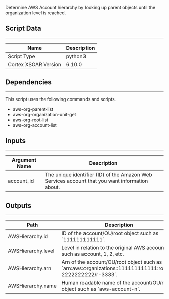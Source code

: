 Determine AWS Account hierarchy by looking up parent objects until the organization level is reached.

## Script Data

---

| **Name** | **Description** |
| --- | --- |
| Script Type | python3 |
| Cortex XSOAR Version | 6.10.0 |

## Dependencies

---
This script uses the following commands and scripts.

* aws-org-parent-list
* aws-org-organization-unit-get
* aws-org-root-list
* aws-org-account-list

## Inputs

---

| **Argument Name** | **Description** |
| --- | --- |
| account_id | The unique identifier \(ID\) of the Amazon Web Services account that you want information about. |

## Outputs

---

| **Path** | **Description** | **Type** |
| --- | --- | --- |
| AWSHierarchy.id | ID of the account/OU/root object such as \`111111111111\`. | string |
| AWSHierarchy.level | Level in relation to the original AWS account such as account, 1, 2, etc. | string |
| AWSHierarchy.arn | Arn of the account/OU/root object such as \`arn:aws:organizations::111111111111:root/o-2222222222/r-3333\`. | string |
| AWSHierarchy.name | Human readable name of the account/OU/root object such as \`aws-account-n\`. | Unknown |
